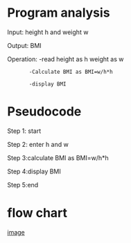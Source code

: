 # Program analysis

Input: height h and weight w

Output: BMI

Operation: -read height as h weight as w

           -Calculate BMI as BMI=w/h*h
           
           -display BMI 

# Pseudocode 

Step 1: start

Step 2: enter h and w

Step 3:calculate BMI as BMI=w/h*h

Step 4:display BMI

Step 5:end

# flow chart

[image](https://github.com/SWEG-2015EC-Batch/Free-Thinkers/assets/149039271/f2d3f640-07e8-4ae2-b709-efb12eda9075)

